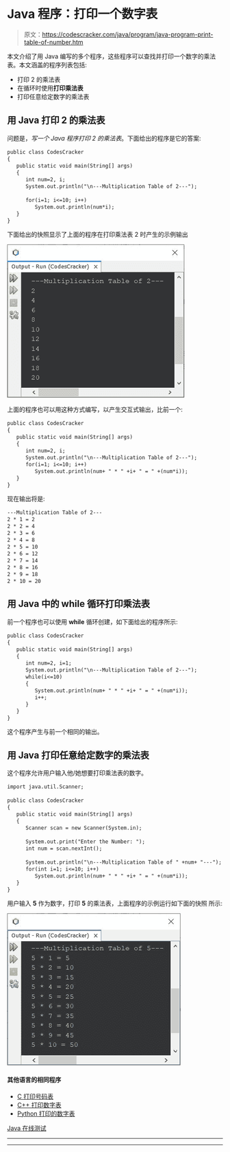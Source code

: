# Java 程序：打印一个数字表

> 原文：<https://codescracker.com/java/program/java-program-print-table-of-number.htm>

本文介绍了用 Java 编写的多个程序，这些程序可以查找并打印一个数字的乘法表。本文涵盖的程序列表包括:

*   打印 2 的乘法表
*   在循环时使用**打印乘法表**
*   打印任意给定数字的乘法表

## 用 Java 打印 2 的乘法表

问题是，*写一个 Java 程序打印 2 的乘法表*。下面给出的程序是它的答案:

```
public class CodesCracker
{
   public static void main(String[] args)
   {
      int num=2, i;
      System.out.println("\n---Multiplication Table of 2---");

      for(i=1; i<=10; i++)
         System.out.println(num*i);
   }
}
```

下面给出的快照显示了上面的程序在打印乘法表 2 时产生的示例输出

![java program print multiplication table of 2](img/0f3fff9538b05380a0e9ee9b223c6ac5.png)

上面的程序也可以用这种方式编写，以产生交互式输出，比前一个:

```
public class CodesCracker
{
   public static void main(String[] args)
   {
      int num=2, i;
      System.out.println("\n---Multiplication Table of 2---");
      for(i=1; i<=10; i++)
         System.out.println(num+ " * " +i+ " = " +(num*i));
   }
}
```

现在输出将是:

```
---Multiplication Table of 2---
2 * 1 = 2
2 * 2 = 4
2 * 3 = 6
2 * 4 = 8
2 * 5 = 10
2 * 6 = 12
2 * 7 = 14
2 * 8 = 16
2 * 9 = 18
2 * 10 = 20
```

## 用 Java 中的 while 循环打印乘法表

前一个程序也可以使用 **while** 循环创建，如下面给出的程序所示:

```
public class CodesCracker
{
   public static void main(String[] args)
   {
      int num=2, i=1;
      System.out.println("\n---Multiplication Table of 2---");
      while(i<=10)
      {
         System.out.println(num+ " * " +i+ " = " +(num*i));
         i++;
      }
   }
}
```

这个程序产生与前一个相同的输出。

## 用 Java 打印任意给定数字的乘法表

这个程序允许用户输入他/她想要打印乘法表的数字。

```
import java.util.Scanner;

public class CodesCracker
{
   public static void main(String[] args)
   {
      Scanner scan = new Scanner(System.in);

      System.out.print("Enter the Number: ");
      int num = scan.nextInt();

      System.out.println("\n---Multiplication Table of " +num+ "---");
      for(int i=1; i<=10; i++)
         System.out.println(num+ " * " +i+ " = " +(num*i));
   }
}
```

用户输入 **5** 作为数字，打印 **5** 的乘法表，上面程序的示例运行如下面的快照 所示:

![java print multiplication table of given number](img/e1cb66631105fe52fa9f5d65c9c3a985.png)

#### 其他语言的相同程序

*   [C 打印号码表](/c/program/c-program-print-table-of-number.htm)
*   [C++ 打印数字表](/cpp/program/cpp-program-print-table-of-number.htm)
*   [Python 打印的数字表](/python/program/python-program-print-multiplication-table.htm)

[Java 在线测试](/exam/showtest.php?subid=1)

* * *

* * *